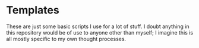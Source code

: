 Templates
=========

These are just some basic scripts I use for a lot of stuff. I doubt
anything in this repository would be of use to anyone other than myself;
I imagine this is all mostly specific to my own thought processes.

